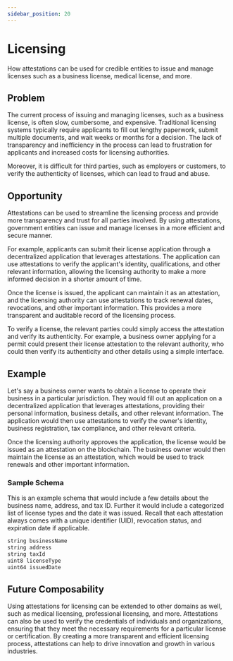 ```yaml
---
sidebar_position: 20
---
```


# Licensing
How attestations can be used for credible entities to issue and manage licenses such as a business license, medical license, and more.

## Problem
The current process of issuing and managing licenses, such as a business license, is often slow, cumbersome, and expensive. Traditional licensing systems typically require applicants to fill out lengthy paperwork, submit multiple documents, and wait weeks or months for a decision. The lack of transparency and inefficiency in the process can lead to frustration for applicants and increased costs for licensing authorities.

Moreover, it is difficult for third parties, such as employers or customers, to verify the authenticity of licenses, which can lead to fraud and abuse.

## Opportunity
Attestations can be used to streamline the licensing process and provide more transparency and trust for all parties involved. By using attestations, government entities can issue and manage licenses in a more efficient and secure manner.

For example, applicants can submit their license application through a decentralized application that leverages attestations. The application can use attestations to verify the applicant's identity, qualifications, and other relevant information, allowing the licensing authority to make a more informed decision in a shorter amount of time.

Once the license is issued, the applicant can maintain it as an attestation, and the licensing authority can use attestations to track renewal dates, revocations, and other important information. This provides a more transparent and auditable record of the licensing process.

To verify a license, the relevant parties could simply access the attestation and verify its authenticity. For example, a business owner applying for a permit could present their license attestation to the relevant authority, who could then verify its authenticity and other details using a simple interface.


## Example
Let's say a business owner wants to obtain a license to operate their business in a particular jurisdiction. They would fill out an application on a decentralized application that leverages attestations, providing their personal information, business details, and other relevant information. The application would then use attestations to verify the owner's identity, business registration, tax compliance, and other relevant criteria.

Once the licensing authority approves the application, the license would be issued as an attestation on the blockchain. The business owner would then maintain the license as an attestation, which would be used to track renewals and other important information.

### Sample Schema
This is an example schema that would include a few details about the business name, address, and tax ID. Further it would include a categorized list of license types and the date it was issued. Recall that each attestation always comes with a unique identifier (UID), revocation status, and expiration date if applicable.

```jsx
string businessName
string address
string taxId
uint8 licenseType
uint64 issuedDate
```

## Future Composability
Using attestations for licensing can be extended to other domains as well, such as medical licensing, professional licensing, and more. Attestations can also be used to verify the credentials of individuals and organizations, ensuring that they meet the necessary requirements for a particular license or certification. By creating a more transparent and efficient licensing process, attestations can help to drive innovation and growth in various industries.
